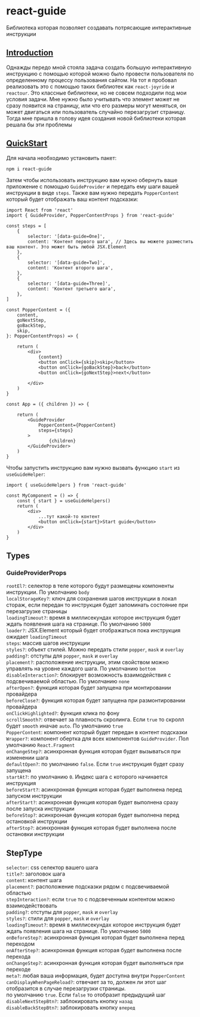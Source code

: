 # react-guide 
Библиотека которая позволяет создавать потрясающие интерактивные инструкции

## [Introduction](#introduction)

Однажды передо мной стояла задача создать большую интерактивную инструкцию с помощью которой можно было провести пользователя по определенному процессу
пользования сайтом. На тот я пробовал реализовать это с помощью таких библиотек как `react-joyride` и `reactour`. Это классные библиотеки, но не
совсем подходили под мои условия задачи. Мне нужно было учитывать что элемент может не сразу появится на страницу, или что его размеры могут меняться,
он может двигаться или пользователь случайно перезагрузит страницу. Тогда мне пришла в голову идея создания новой библиотеки которая решала бы
эти проблемы


## [QuickStart](#quick-start)

Для начала необходимо установить пакет:

```commandline
npm i react-guide
```

Затем чтобы использовать инструкцию вам нужно обернуть ваше приложение с помощью `GuideProvider` и передать ему шаги вашей инструкции
в виде `steps`. Также вам нужно передать `PopperContent` который будет отображать ваш контент подсказки:

```tsx
import React from 'react'
import { GuideProvider, PopperContentProps } from 'react-guide'

const steps = [
    {
        selector: '[data-guide=One]',
        content: 'Контент первого шага', // Здесь вы можете разместить ваш контент. Это может быть любой JSX.Element
    },
    {
        selector: '[data-guide=Two]',
        content: 'Контент второго шага',
    },
    {
        selector: '[data-guide=Three]',
        content: 'Контент третьего шага',
    },
]

const PopperContent = ({
    content,
    goNextStep,
    goBackStep,
    skip,
}: PopperContentProps) => {

    return (
        <div>
            {content}
            <button onClick={skip}>skip</button>
            <button onClick={goBackStep}>back</button>
            <button onClick={goNextStep}>next</button>

        </div>
    )
}

const App = ({ children }) => {

    return (
        <GuideProvider
            PopperContent={PopperContent}
            steps={steps}
        >
                {children}
        </GuideProvider>
    )
}
```


Чтобы запустить инструкцию вам нужно вызвать функцию `start` из `useGuideHelper`:

```tsx
import { useGuideHelpers } from 'react-guide'

const MyComponent = () => {
    const { start } = useGuideHelpers()
    return (
        <div>
            ...тут какой-то контент
            <button onClick={start}>Start guide</button>
        </div>
    )
}
```

## Types

### GuideProviderProps

`rootEl?`: селектор в теле которого будут размещены компоненты инструкции. По умолчанию `body`  
`localStorageKey?`: ключ для сохранения шагов инструкции в локал стораж, если передан то инструкция будет запоминать состояние при перезагрузке страницы  
`loadingTimeout?`: время в миллисекундах которое инструкция будет ждать появления шага на странице. По умолчанию `5000`  
`loader?`: JSX.Element который будет отображаться пока инструкция ожидает `loadingTimeout`  
`steps`: массив шагов инструкции  
`styles?`: объект стилей. Можно передать стили `popper`, `mask` и `overlay`  
`padding?`: отступы для `popper`, `mask` и `overlay`  
`placement?`: расположение инструкции, этим свойством можно управлять на уровне каждого шага. По умолчанию `bottom`  
`disableInteraction?`: блокирует возможность взаимодействия с подсвечиваемой областью. По умолчанию `none`  
`afterOpen?`: функция которая будет запущена при монтировании провайдера  
`beforeClose?`: функция которая будет запущена при размонтировании провайдера  
`onClickHighlighted?`: функция клика по фону  
`scrollSmooth?`: отвечает за плавность скролинга. Если `true` то скролл будет `smooth` иначае `auto`. По умолчанию `true`  
`PopperContent`: компонент который будет передан в контент подсказки  
`Wrapper?`: компонент обертка для всех компонентов `GuideProvider`. Пол умолчанию `React.Fragment`  
`onChangeStep?`: асинхронная функция которая будет вызываться при изменении шага  
`defaultOpen?`: по умолчанию `false`. Если `true` инструкция будет сразу запущена  
`startAt?`: по умолчанию `0`. Индекс шага с которого начинается инструкция  
`beforeStart?`: асинхронная функция которая будет выполнена перед запуском инструкции  
`afterStart?`: асинхронная функция которая будет выполнена сразу после запуска инструкции  
`beforeStop?`: асинхронная функция которая будет выполнена перед остановкой инструкции  
`afterStop?`: асинхронная функция которая будет выполнена после остановки инструкции


## StepType
`selector`: css селектор вашего шага  
`title?`: заголовок шага  
`content`: контент шага  
`placement?`: расположение подсказки рядом с подсвечиваемой областью  
`stepInteraction?`: если `true` то с подсвеченным контентом можно взаимодействовать  
`padding?`: отступы для `popper`, `mask` и `overlay`  
`styles?`: стили для `popper`, `mask` и `overlay`  
`loadingTimeout?`: время в миллисекундах которое инструкция будет ждать появления шага на странице. По умолчанию `5000`  
`onBeforeStep?`: асинхронная функция которая будет выполнена перед переходом  
`onAfterStep?`: асинхронная функция которая будет выполнена после перехода  
`onChangeStep?`: асинхронная функция которая будет выполняться при переходе  
`meta?`: любая ваша информация, будет доступна внутри `PopperContent`  
`canDisplayWhenPageReload?`: отвечает за то, должен ли этот шаг отобразится в случае перезагрузки страницы.  
по умолчанию `true`. Если `false` то отобразит предыдущий шаг  
`disableNextStepBtn?`: заблокировать кнопку `назад`  
`disableBackStepBtn?`: заблокировать кнопку `вперед`  
